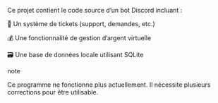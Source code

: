 Ce projet contient le code source d’un bot Discord incluant :

🎫 Un système de tickets (support, demandes, etc.)

💰 Une fonctionnalité de gestion d’argent virtuelle

🗃️ Une base de données locale utilisant SQLite

note

Ce programme ne fonctionne plus actuellement. Il nécessite plusieurs corrections pour être utilisable.